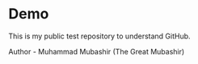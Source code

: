 # Demo
This is my public test repository to understand GitHub.

Author - Muhammad Mubashir (The Great Mubashir)
